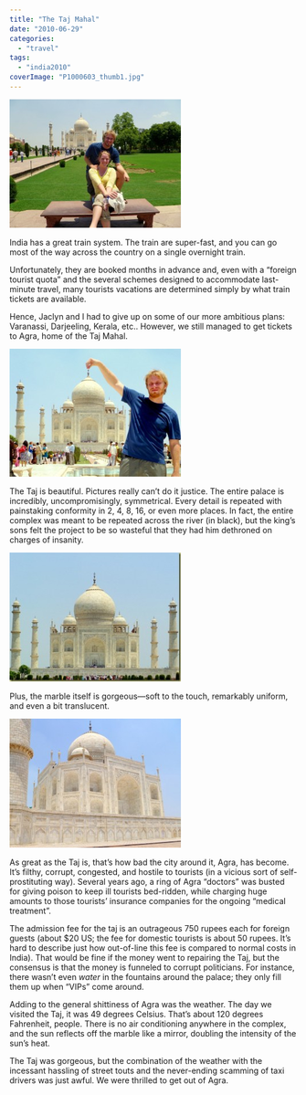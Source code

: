 ```yaml
---
title: "The Taj Mahal"
date: "2010-06-29"
categories: 
  - "travel"
tags: 
  - "india2010"
coverImage: "P1000603_thumb1.jpg"
---
```


[![P1000609](images/P1000609_thumb1-300x225.jpg "P1000609")](http://www.rdchambers.net/wp-content/uploads/2010/06/P1000609_thumb1.jpg)

India has a great train system. The train are super-fast, and you can go most of the way across the country on a single overnight train.

Unfortunately, they are booked months in advance and, even with a “foreign tourist quota” and the several schemes designed to accommodate last-minute travel, many tourists vacations are determined simply by what train tickets are available.

Hence, Jaclyn and I had to give up on some of our more ambitious plans: Varanassi, Darjeeling, Kerala, etc.. However, we still managed to get tickets to Agra, home of the Taj Mahal.

[![P1000613](images/P1000613_thumb1-300x224.jpg "P1000613")](http://www.rdchambers.net/wp-content/uploads/2010/06/P1000613_thumb1.jpg)

The Taj is beautiful. Pictures really can’t do it justice. The entire palace is incredibly, uncompromisingly, symmetrical. Every detail is repeated with painstaking conformity in 2, 4, 8, 16, or even more places. In fact, the entire complex was meant to be repeated across the river (in black), but the king’s sons felt the project to be so wasteful that they had him dethroned on charges of insanity.

[![P1000603](images/P1000603_thumb1-300x226.jpg "P1000603")](http://lh3.ggpht.com/_eHYRsPsgjsg/TCmn3BRJGBI/AAAAAAAAM6M/aObnterBCpo/P10006031.jpg?imgmax=800)

Plus, the marble itself is gorgeous—soft to the touch, remarkably uniform, and even a bit translucent.

[![P1000616](images/P1000616_thumb1-300x226.jpg "P1000616")](http://www.rdchambers.net/wp-content/uploads/2010/06/P1000616_thumb1.jpg)

As great as the Taj is, that’s how bad the city around it, Agra, has become. It’s filthy, corrupt, congested, and hostile to tourists (in a vicious sort of self-prostituting way). Several years ago, a ring of Agra “doctors” was busted for giving poison to keep ill tourists bed-ridden, while charging huge amounts to those tourists’ insurance companies for the ongoing “medical treatment”.

The admission fee for the taj is an outrageous 750 rupees each for foreign guests (about $20 US; the fee for domestic tourists is about 50 rupees. It’s hard to describe just how out-of-line this fee is compared to normal costs in India). That would be fine if the money went to repairing the Taj, but the consensus is that the money is funneled to corrupt politicians. For instance, there wasn’t even _water_ in the fountains around the palace; they only fill them up when “VIPs” come around.

Adding to the general shittiness of Agra was the weather. The day we visited the Taj, it was 49 degrees Celsius. That’s about 120 degrees Fahrenheit, people. There is no air conditioning anywhere in the complex, and the sun reflects off the marble like a mirror, doubling the intensity of the sun’s heat.

The Taj was gorgeous, but the combination of the weather with the incessant hassling of street touts and the never-ending scamming of taxi drivers was just awful. We were thrilled to get out of Agra.
